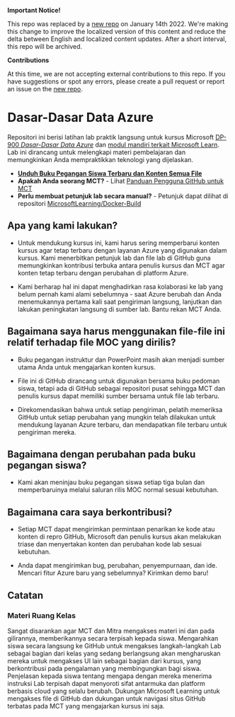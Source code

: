 **Important Notice!**

This repo was replaced by a [new repo](https://github.com/MicrosoftLearning/DP-900T00A-Azure-Data-Fundamentals.id-id) on January 14th 2022. We're making this change to improve the localized version of this content and reduce the delta between English and localized content updates. 
After a short interval, this repo will be archived.

**Contributions**

At this time, we are not accepting external contributions to this repo. If you have suggestions or spot any errors, please create a pull request or report an issue on the [new repo](https://github.com/MicrosoftLearning/DP-900T00A-Azure-Data-Fundamentals.id-id).

# Dasar-Dasar Data Azure

Repositori ini berisi latihan lab praktik langsung untuk kursus Microsoft [DP-900 *Dasar-Dasar Data Azure*](https://docs.microsoft.com/id-id/learn/certifications/courses/dp-900t00) dan [modul mandiri terkait Microsoft Learn](https://docs.microsoft.com/id-id/users/23110622/collections/0kjyh8rn5gdrjj/). Lab ini dirancang untuk melengkapi materi pembelajaran dan memungkinkan Anda mempraktikkan teknologi yang dijelaskan. 

- **[Unduh Buku Pegangan Siswa Terbaru dan Konten Semua File](../../releases/latest)**
- **Apakah Anda seorang MCT?** - Lihat [Panduan Pengguna GitHub untuk MCT](https://microsoftlearning.github.io/MCT-User-Guide/)
- **Perlu membuat petunjuk lab secara manual?** - Petunjuk dapat dilihat di repositori [MicrosoftLearning/Docker-Build](https://github.com/MicrosoftLearning/Docker-Build)

## Apa yang kami lakukan?

- Untuk mendukung kursus ini, kami harus sering memperbarui konten kursus agar tetap terbaru dengan layanan Azure yang digunakan dalam kursus.  Kami menerbitkan petunjuk lab dan file lab di GitHub guna memungkinkan kontribusi terbuka antara penulis kursus dan MCT agar konten tetap terbaru dengan perubahan di platform Azure.

- Kami berharap hal ini dapat menghadirkan rasa kolaborasi ke lab yang belum pernah kami alami sebelumnya - saat Azure berubah dan Anda menemukannya pertama kali saat pengiriman langsung, lanjutkan dan lakukan peningkatan langsung di sumber lab.  Bantu rekan MCT Anda.

## Bagaimana saya harus menggunakan file-file ini relatif terhadap file MOC yang dirilis?

- Buku pegangan instruktur dan PowerPoint masih akan menjadi sumber utama Anda untuk mengajarkan konten kursus.

- File ini di GitHub dirancang untuk digunakan bersama buku pedoman siswa, tetapi ada di GitHub sebagai repositori pusat sehingga MCT dan penulis kursus dapat memiliki sumber bersama untuk file lab terbaru.

- Direkomendasikan bahwa untuk setiap pengiriman, pelatih memeriksa GitHub untuk setiap perubahan yang mungkin telah dilakukan untuk mendukung layanan Azure terbaru, dan mendapatkan file terbaru untuk pengiriman mereka.

## Bagaimana dengan perubahan pada buku pegangan siswa?

- Kami akan meninjau buku pegangan siswa setiap tiga bulan dan memperbaruinya melalui saluran rilis MOC normal sesuai kebutuhan.

## Bagaimana cara saya berkontribusi?

- Setiap MCT dapat mengirimkan permintaan penarikan ke kode atau konten di repro GitHub, Microsoft dan penulis kursus akan melakukan triase dan menyertakan konten dan perubahan kode lab sesuai kebutuhan.

- Anda dapat mengirimkan bug, perubahan, penyempurnaan, dan ide.  Mencari fitur Azure baru yang sebelumnya?  Kirimkan demo baru!

## Catatan

### Materi Ruang Kelas

Sangat disarankan agar MCT dan Mitra mengakses materi ini dan pada gilirannya, memberikannya secara terpisah kepada siswa.  Mengarahkan siswa secara langsung ke GitHub untuk mengakses langkah-langkah Lab sebagai bagian dari kelas yang sedang berlangsung akan mengharuskan mereka untuk mengakses UI lain sebagai bagian dari kursus, yang berkontribusi pada pengalaman yang membingungkan bagi siswa. Penjelasan kepada siswa tentang mengapa dengan mereka menerima instruksi Lab terpisah dapat menyoroti sifat antarmuka dan platform berbasis cloud yang selalu berubah. Dukungan Microsoft Learning untuk mengakses file di GitHub dan dukungan untuk navigasi situs GitHub terbatas pada MCT yang mengajarkan kursus ini saja.
